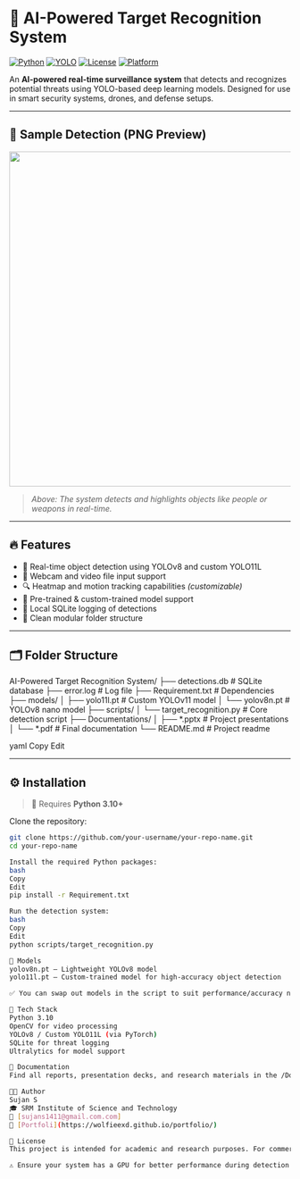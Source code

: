 # 🎯 AI-Powered Target Recognition System

[![Python](https://img.shields.io/badge/Python-3.10+-blue.svg)](https://www.python.org/downloads/)
[![YOLO](https://img.shields.io/badge/YOLOv8-Powered-green.svg)](https://github.com/ultralytics/ultralytics)
[![License](https://img.shields.io/badge/License-Academic%20Use-lightgrey.svg)](#license)
[![Platform](https://img.shields.io/badge/Platform-Windows%20%7C%20Linux%20%7C%20Jetson%20Nano-brightgreen)]()

An **AI-powered real-time surveillance system** that detects and recognizes potential threats using YOLO-based deep learning models. Designed for use in smart security systems, drones, and defense setups.

---

## 🎥 Sample Detection (PNG Preview)

<p align="center">
  <img src="https://drive.google.com/file/d/1cjxlxXJT7aJ4ET3YspEH1e5bIa0LHkfu/view?usp=drive_link" width="600"/>
</p>

> *Above: The system detects and highlights objects like people or weapons in real-time.*

---

## 🔥 Features

- 🚀 Real-time object detection using YOLOv8 and custom YOLO11L
- 📸 Webcam and video file input support
- 🔍 Heatmap and motion tracking capabilities *(customizable)*
- 🧠 Pre-trained & custom-trained model support
- 💾 Local SQLite logging of detections
- 📂 Clean modular folder structure

---

## 🗂 Folder Structure

AI-Powered Target Recognition System/
├── detections.db # SQLite database
├── error.log # Log file
├── Requirement.txt # Dependencies
├── models/
│ ├── yolo11l.pt # Custom YOLOv11 model
│ └── yolov8n.pt # YOLOv8 nano model
├── scripts/
│ └── target_recognition.py # Core detection script
├── Documentations/
│ ├── *.pptx # Project presentations
│ └── *.pdf # Final documentation
└── README.md # Project readme

yaml
Copy
Edit

---

## ⚙️ Installation

> 🐍 Requires **Python 3.10+**

Clone the repository:
```bash
git clone https://github.com/your-username/your-repo-name.git
cd your-repo-name

Install the required Python packages:
bash
Copy
Edit
pip install -r Requirement.txt

Run the detection system:
bash
Copy
Edit
python scripts/target_recognition.py

🧠 Models
yolov8n.pt — Lightweight YOLOv8 model
yolo11l.pt — Custom-trained model for high-accuracy object detection

✅ You can swap out models in the script to suit performance/accuracy needs.

🧰 Tech Stack
Python 3.10
OpenCV for video processing
YOLOv8 / Custom YOLO11L (via PyTorch)
SQLite for threat logging
Ultralytics for model support

📄 Documentation
Find all reports, presentation decks, and research materials in the /Documentations folder.

👨‍💻 Author
Sujan S
🎓 SRM Institute of Science and Technology
📧 [sujans1411@gmail.com.com]
🔗 [Portfoli](https://wolfieexd.github.io/portfolio/)

📌 License
This project is intended for academic and research purposes. For commercial use, please contact the author.

⚠️ Ensure your system has a GPU for better performance during detection. This system is built for prototype and educational demonstrations.
